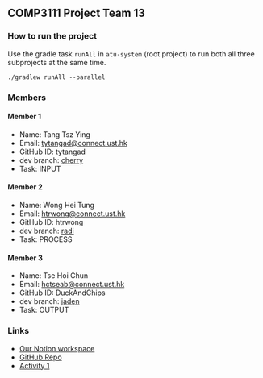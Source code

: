 ## COMP3111 Project Team 13

### How to run the project
Use the gradle task `runAll` in `atu-system` (root project) to run both all three subprojects at the same time.
```
./gradlew runAll --parallel
```

### Members

#### Member 1  

- Name: Tang Tsz Ying  
- Email: tytangad@connect.ust.hk  
- GitHub ID: tytangad  
- dev branch: [cherry](https://github.com/htrwong/COMP3111-Team13/tree/cherry)  
- Task: INPUT  

#### Member 2  

- Name: Wong Hei Tung  
- Email: htrwong@connect.ust.hk  
- GitHub ID: htrwong  
- dev branch: [radi](https://github.com/htrwong/COMP3111-Team13/tree/radi)  
- Task: PROCESS  

#### Member 3  

- Name: Tse Hoi Chun  
- Email: hctseab@connect.ust.hk  
- GitHub ID: DuckAndChips  
- dev branch: [jaden](https://github.com/htrwong/COMP3111-Team13/tree/jaden)  
- Task: OUTPUT  

### Links
- [Our Notion workspace](https://www.notion.so/COMP3111-Project-G-13-b5bb40dfee6449b2b316ab9311e82ba5)
- [GitHub Repo](https://github.com/htrwong/COMP3111-Team13)
- [Activity 1](https://drive.google.com/file/d/18_XIcYVOiL3CGjXKXjbUr1nTVjeN0Q_y/view)
